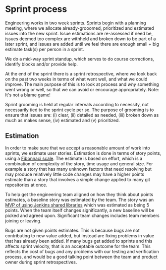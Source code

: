 # Sprint process

Engineering works in two week sprints. Sprints begin with a planning meeting, where we allocate already-grooomed, prioritized and 
estimated issues into the new sprint. Issue estimations are re-assessed if need be, issues deemed too complex are withheld and
broken down to be part of a later sprint, and issues are added until we feel there are enough small + big estimate task(s) per
person in a sprint.

We do a mid-way sprint standup, which serves to do course corrections, identify blocks and/or provide help.

At the end of the sprint there is a sprint retrospective, where we look back on the past two weeks in terms of what went well, and
what we could improve. The main purpose of this is to look at process and _why_ something went wrong or well, so that we can avoid
or encourage appropriately. Note: It's not a blame game!

Sprint grooming is held at regular intervals according to necessity, not necessarily tied to the sprint cycle per se. The 
purpose of grooming is to ensure that issues are: (i) clear, (ii) detailed as needed, (iii) broken down as much as makes sense,
(iv) estimated and (v) prioritized.

## Estimation

In order to make sure that we accept a reasonable amount of work into sprints, we estimate user stories. Estimation is done in terms of story points, using a [Fibonnaci scale](https://en.wikipedia.org/wiki/Fibonacci_scale_(agile)). The estimate is based on effort, which is a combination of complexity of the story, time usage and general size. For example a story that has many unknown factors that need resolving but may produce relatively little code changes may have a higher points estimate than a story that involves a simple change applied to many git repositories at once.

To help get the engineering team aligned on how they think about points estimates, a baseline story was estimated by the team. The story was an [MVP of using Jenkins shared libraries](https://makewisedk.atlassian.net/browse/SCAUT-79) which was estimated as being 5 points. When the team itself changes significantly, a new baseline will be picked and agreed upon. Significant team changes includes team members joining or leaving.

Bugs are not given points estimates. This is because bugs are not contributing to new value added, but instead are fixing problems in value that has already been added. If many bugs get added to sprints and this affects sprint velocity, that is an acceptable outcome for the team. This reflects the cost of bugs and any problems with our testing and verification process, and would be a good talking point between the team and product owner during sprint retrospectives.

